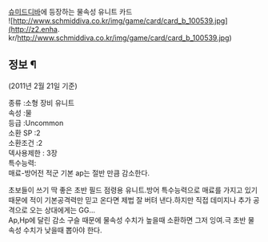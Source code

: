 [슈미드디바](%EC%8A%88%EB%AF%B8%EB%93%9C%EB%94%94%EB%B0%94.md)에 등장하는 물속성 유니트 카드  
![http://www.schmiddiva.co.kr/img/game/card/card_b_100539.jpg](http://z2.enha.
kr/http://www.schmiddiva.co.kr/img/game/card/card_b_100539.jpg)

## 정보 ¶

  

(2011년 2월 21일 기준)  

  

종류 :소형 장비 유니트  
속성 :물  
등급 :Uncommon  
소환 SP :2  
소환조건 :2  
덱사용제한 : 3장  
특수능력:  
매료-방어전 적군 기본 ap는 절반 만큼 감소한다.

  

초보들이 쓰기 딱 좋은 초반 필드 점령용 유니트.방어 특수능력으로 매료를 가지고 있기 때문에 적이 기본공격력만 믿고 온다면 제법 잘 버텨
낸다.하지만 직접 데미지나 추가 공격으로 오는 상대에게는 GG...  
Ap,Hp에 달린 감소 구슬 때문에 물속성 수치가 높을때 소환하면 그저 잉여.극 초반 물속성 수치가 낮을때 뽑아야 한다.

  

  

